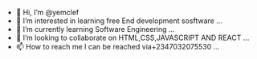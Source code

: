 - 👋 Hi, I’m @yemclef
- 👀 I’m interested in learning free End development sosftware ...
- 🌱 I’m currently learning  Software Engineering ...
- 💞️ I’m looking to collaborate on HTML,CSS,JAVASCRIPT AND REACT ...
- 📫 How to reach me I can be reached via+2347032075530 ...

<!---
yemclef/yemclef is a ✨ special ✨ repository because its `README.md` (this file) appears on your GitHub profile.
You can click the Preview link to take a look at your changes.
--->
